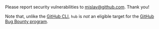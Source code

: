 Please report security vulnerabilities to mislav@github.com. Thank you!

Note that, unlike the [GitHub CLI](https://github.com/cli/cli), `hub` is _not_ an eligible target for the [GitHub Bug Bounty program](https://hackerone.com/github).
